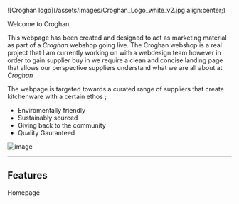 ![Croghan logo](/assets/images/Croghan_Logo_white_v2.jpg align:center;)

Welcome to Croghan

This webpage has been created and designed to act as marketing material as part of a *Croghan* webshop going live.
The Croghan webshop is a real project that I am currently working on with a webdesign team however in order to gain supplier buy in we require a clean and concise landing page that allows our perspective suppliers understand what we are all about at *Croghan*

The webpage is targeted towards a curated range of suppliers that create kitchenware with a certain ethos ;

- Enviromentally friendly
- Sustainably sourced
- Giving back to the community
- Quality Gauranteed

![image](https://user-images.githubusercontent.com/64638313/153774441-3efc4075-b7e0-4444-83ac-d69265ecf37d.png)


---

## Features

Homepage

